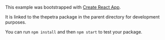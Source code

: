 This example was bootstrapped with [Create React App](https://github.com/facebook/create-react-app).

It is linked to the thepetra package in the parent directory for development purposes.

You can run `npm install` and then `npm start` to test your package.
